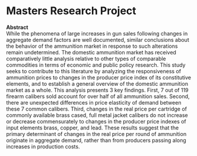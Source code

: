 # Masters Research Project  
**Abstract**  
While the phenomena of large increases in gun sales following changes in aggregate demand
factors are well documented, similar conclusions about the behavior of the ammunition market in
response to such alterations remain undetermined. The domestic ammunition market has received
comparatively little analysis relative to other types of comparable commodities in terms of economic
and public policy research. This study seeks to contribute to this literature by analyzing
the responsiveness of ammunition prices to changes in the producer price index of its constitutive
elements, and to establish a general overview of the domestic ammunition market as a whole. This
analysis presents 3 key findings. First, 7 out of 119 firearm calibers sold account for over half of all
ammunition sales. Second, there are unexpected differences in price elasticity of demand between
these 7 common calibers. Third, changes in the real price per cartridge of commonly available
brass cased, full metal jacket calibers do not increase or decrease commensurately to changes in
the producer price indexes of input elements brass, copper, and lead. These results suggest that the
primary determinant of changes in the real price per round of ammunition originate in aggregate
demand, rather than from producers passing along increases in production costs.